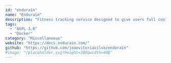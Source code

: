 ```yaml
---
id: "endurain"
name: "Endurain"
description: "Fitness tracking service designed to give users full control over their data and hosting environment."
tags:
  - "AGPL-3.0"
  - "Docker"
category: "Miscellaneous"
website: "https://docs.endurain.com/"
github: "https://github.com/joaovitoriasilva/endurain"
#image: "/placeholder.svg?height=300&width=400"
---
```


